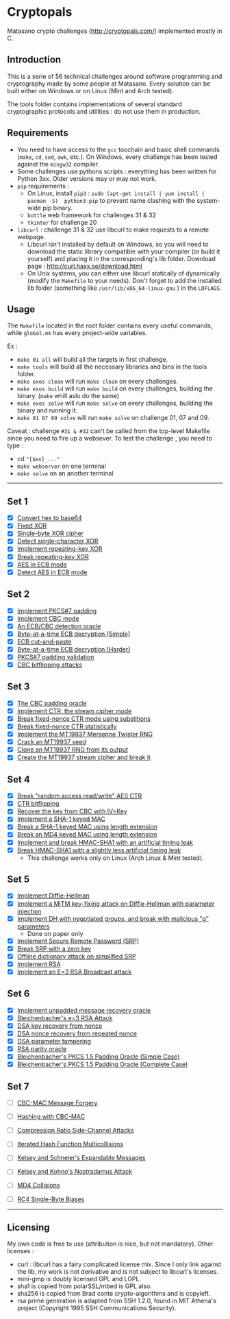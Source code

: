 # Cryptopals
Matasano crypto challenges (http://cryptopals.com/) implemented mostly in C.

## Introduction ##

This is a serie of 56 technical challenges around software programming and cryptography made by some people at Matasano. Every solution can be built either on Windows or on Linux (Mint and Arch tested). 

The tools folder contains implementations of several standard cryptographic protocols and utilities : do not use them in production.

## Requirements ##

* You need to have access to the `gcc` toochain and basic shell commands (`make`, `cd`, `sed`, `awk`, etc.). On Windows, every challenge has been tested against the `mingw32` compiler.
* Some challenges use pythons scripts : everything has been written for Python 3xx. Older versions may or may not work.
* `pip` requirements :
  * On Linux, install `pip3` : `sudo (apt-get install | yum install |  pacman -S)  python3-pip` to prevent name clashing with the system-wide pip binary.
  * `bottle` web framework  for challenges 31 & 32
  * `tkinter` for challenge 20
* `libcurl` : challenge 31 & 32 use libcurl to make requests to a remote webpage.
  * Libcurl isn't installed by default on Windows, so you will need to download the static library compatible with your compiler (or build it yourself) and placing it in the corresponding's lib folder. Download page : http://curl.haxx.se/download.html
  * On Unix systems, you can either use libcurl statically of dynamically (modify the `Makefile` to your needs). Don't forget to add the installed lib folder (something like `/usr/lib/x86_64-linux-gnu` ) in the `LDFLAGS`.
  

## Usage ##

The `Makefile` located in the root folder contains every useful commands, while `global.mk` has every project-wide variables.

Ex :

* `make 01 all`  will build all the targets in first challenge.
* `make tools`   will build all the necessary libraries and bins in the tools folder.
* `make exos clean`  will run `make clean` on every challenges.
* `make exos build`  will run `make build` on every challenges, building the binary. (`make` whill aslo do the same)
* `make exos solve`  will run `make solve` on every challenges, building the binary and running it.
* `make 01 07 09 solve`  will run `make solve` on challenge 01, 07 and 09.


Caveat : challenge `#31 & #32` can't be called from the top-level Makefile since you need to fire up a websever. To test the challenge , you need to type :

  - cd `"[$ex]_..."`
  - `make webserver` on one terminal
  - `make solve` on an another terminal

---

## Set 1

  - [X] [Convert hex to base64]([01]_base64/)
  - [X] [Fixed XOR]([02]_fixed_xor/)
  - [X] [Single-byte XOR cipher]([03]_single_byte_xor_cipher/)
  - [X] [Detect single-character XOR]([04]_detect_single_character_xor/)
  - [X] [Implement repeating-key XOR]([05]_repeating_key_xor_cipher/)
  - [X] [Break repeating-key XOR]([06]_break_repeat_key_cipher/)
  - [X] [AES in ECB mode]([07]_AES_in_ECB_mode/)
  - [X] [Detect AES in ECB mode]([08]_detect_AES_in_ECB_mode/)

## Set 2

  - [X] [Implement PKCS#7 padding]([09]_PCKS_#7_padding/)
  - [X] [Implement CBC mode]([10]_AES_in_CBC_mode/)
  - [X] [An ECB/CBC detection oracle]([11]_AES_ECB_detection_oracle/)
  - [X] [Byte-at-a-time ECB decryption (Simple)]([12]_Byte-at-a-time_ECB_decryption_(Simple)/)
  - [X] [ECB cut-and-paste]([13]_ECB_cut_and_paste/)
  - [X] [Byte-at-a-time ECB decryption (Harder)]([14]_Byte-at-a-time_ECB_decryption_(Harder)/)
  - [X] [PKCS#7 padding validation]([15]_PKCS_#7_padding_validation/)
  - [X] [CBC bitflipping attacks]([16]_CBC_bitflipping_attacks/)

## Set 3

  - [X] [The CBC padding oracle]([17]_CBC_padding_oracle/)
  - [X] [Implement CTR, the stream cipher mode]([18]_AES_in_CTR_mode/)
  - [X] [Break fixed-nonce CTR mode using substitions]([19]_break_AES_in_CTR_mode_manually/)
  - [X] [Break fixed-nonce CTR statistically]([20]_break_AES_in_CTR_mode_statistically/)
  - [X] [Implement the MT19937 Mersenne Twister RNG]([21]_Implement_the_MT19937_Mersenne_Twister_RNG/)
  - [X] [Crack an MT19937 seed]([22]_Crack_an_MT19937_seed/)
  - [X] [Clone an MT19937 RNG from its output]([23]_Clone_an_MT19937_RNG/)
  - [X] [Create the MT19937 stream cipher and break it]([24]_Create_the_MT19937_stream_cipher_and_break_it/)

## Set 4

  - [X] [Break "random access read/write" AES CTR]([25]_Break_RARW_AES_CTR/)
  - [X] [CTR bitflipping]([26]_CTR_bitflipping_attack/)
  - [X] [Recover the key from CBC with IV=Key]([27]_Recover_the_key_from_CBC_with_IV_eq_Key/)
  - [X] [Implement a SHA-1 keyed MAC]([28]_Implement_a_SHA-1_keyed_MAC/)
  - [X] [Break a SHA-1 keyed MAC using length extension]([29]_Break_SHA-1_keyed_MAC_using_length_extension/)
  - [X] [Break an MD4 keyed MAC using length extension]([30]_Break_a_MD4_keyed_MAC_using_length_extension/)
  - [X] [Implement and break HMAC-SHA1 with an artificial timing leak]([31]_Implement_and_break_HMAC_SHA1_with_an_artificial_timing_leak/)
  - [X] [Break HMAC-SHA1 with a slightly less artificial timing leak]([32]_Break_HMAC_SHA1_with_a_slightly_less_artificial_timing_leak/) 
    - This challenge works only on Linux (Arch Linux & Mint tested).

## Set 5

  - [X] [Implement Diffie-Hellman]([33]_Implement_Diffie_Hellman/)
  - [X] [Implement a MITM key-fixing attack on Diffie-Hellman with parameter injection]([34]_MITM_attack_on_Diffie-Hellman_with_parameter_injection/)
  - [X] [Implement DH with negotiated groups, and break with malicious "g" parameters]([35]_Implement_DH_with_negotiated_groups_and_break_with_malicious_g_parameters/)
    - Done on paper only
  - [X] [Implement Secure Remote Password (SRP)]([36]_Implement_Secure_Remote_Password_SRP/)
  - [X] [Break SRP with a zero key]([37]_Break_SRP_with_a_zero_key/)
  - [X] [Offline dictionary attack on simplified SRP]([38]_Offline_dictionary_attack_on_simplified_SRP/)
  - [x] [Implement RSA]([39]_Implement_RSA/)
  - [X] [Implement an E=3 RSA Broadcast attack]([40]_Implement_an_E3_Broadcast_attack/)

## Set 6

  - [X] [Implement unpadded message recovery oracle]([41]_Implement_unpadded_message_recovery_oracle/)
  - [x] [Bleichenbacher's e=3 RSA Attack]([42]_Bleichenbacher_s_e3_RSA_Attack/)
  - [x] [DSA key recovery from nonce]([43]_DSA_key_recovery_from_nonce)
  - [x] [DSA nonce recovery from repeated nonce]([44]_DSA_nonce_recovery_from_repeated_nonce)
  - [x] [DSA parameter tampering](http://cryptopals.com/sets/6/challenges/45)
  - [x] [RSA parity oracle]([46]_RSA_parity_oracle/)
  - [x] [Bleichenbacher's PKCS 1.5 Padding Oracle (Simple Case)]([47]_Bleichenbacher_s_PKCS_1.5_Padding_Oracle_(Simple_Case))
  - [x] [Bleichenbacher's PKCS 1.5 Padding Oracle (Complete Case)]([48]_Bleichenbacher_s_PKCS_1.5_Padding_Oracle_(Complete_Case))

## Set 7
  
  - [ ] [CBC-MAC Message Forgery](http://cryptopals.com/sets/7/challenges/49)
  - [ ] [Hashing with CBC-MAC](http://cryptopals.com/sets/7/challenges/50)
  - [ ] [Compression Ratio Side-Channel Attacks](http://cryptopals.com/sets/7/challenges/51)
  - [ ] [Iterated Hash Function Multicollisions](http://cryptopals.com/sets/7/challenges/52)
  - [ ] [Kelsey and Schneier's Expandable Messages](http://cryptopals.com/sets/7/challenges/53)
  - [ ] [Kelsey and Kohno's Nostradamus Attack](http://cryptopals.com/sets/7/challenges/54)
  - [ ] [MD4 Collisions](http://cryptopals.com/sets/7/challenges/55)
  - [ ] [RC4 Single-Byte Biases](http://cryptopals.com/sets/7/challenges/56)






---


## Licensing

My own code is free to use (attribution is nice, but not mandatory). Other licenses :

* curl : libcurl has a fairy complicated license mix. Since I only link against the lib, my work is not derivative and is not subject to libcurl's licenses.
* mini-gmp is doubly licensed GPL and LGPL. 
* sha1 is copied from polarSSL/mbed is GPL also.
* sha256 is copied from Brad conte crypto-algorithms and is copyleft.
* rsa prime generation is adapted from SSH 1.2.0, found in MIT Athena's project (Copyright 1995 SSH Communications Security).